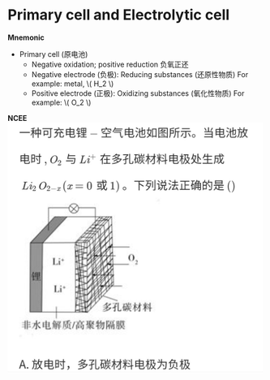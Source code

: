 # Primary cell and Electrolytic cell

**Mnemonic**

+ Primary cell (原电池)
    + Negative oxidation; positive reduction 负氧正还
    + Negative electrode (负极): Reducing substances (还原性物质) For example: metal, \\( H_2 \\)
    + Positive electrode (正极): Oxidizing substances (氧化性物质) For example: \\( O_2 \\)

**NCEE**
![1](Primary-cell-and-Electrolytic-cell/NCEE-1.jpg)
